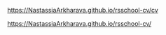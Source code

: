 https://NastassiaArkharava.github.io/rsschool-cv/cv

https://NastassiaArkharava.github.io/rsschool-cv/
